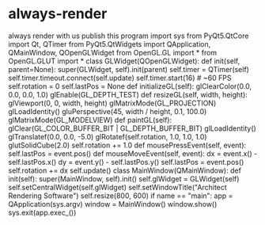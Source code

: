 # always-render
always render with us
publish this program
import sys
from PyQt5.QtCore import Qt, QTimer
from PyQt5.QtWidgets import QApplication, QMainWindow, QOpenGLWidget
from OpenGL.GL import *
from OpenGL.GLUT import *
class GLWidget(QOpenGLWidget):
    def init(self, parent=None):
        super(GLWidget, self).init(parent)
        self.timer = QTimer(self)
        self.timer.timeout.connect(self.update)
        self.timer.start(16)  # ~60 FPS
        self.rotation = 0
        self.lastPos = None
    def initializeGL(self):
        glClearColor(0.0, 0.0, 0.0, 1.0)
        glEnable(GL_DEPTH_TEST)
    def resizeGL(self, width, height):
        glViewport(0, 0, width, height)
        glMatrixMode(GL_PROJECTION)
        glLoadIdentity()
        gluPerspective(45, width / height, 0.1, 100.0)
        glMatrixMode(GL_MODELVIEW)
    def paintGL(self):
        glClear(GL_COLOR_BUFFER_BIT | GL_DEPTH_BUFFER_BIT)
        glLoadIdentity()
        glTranslatef(0.0, 0.0, -5.0)
        glRotatef(self.rotation, 1.0, 1.0, 1.0)
        glutSolidCube(2.0)
        self.rotation += 1.0
    def mousePressEvent(self, event):
        self.lastPos = event.pos()
    def mouseMoveEvent(self, event):
        dx = event.x() - self.lastPos.x()
        dy = event.y() - self.lastPos.y()
        self.lastPos = event.pos()
        self.rotation += dx
        self.update()
class MainWindow(QMainWindow):
    def init(self):
        super(MainWindow, self).init()
        self.glWidget = GLWidget(self)
        self.setCentralWidget(self.glWidget)
        self.setWindowTitle("Architect Rendering Software")
        self.resize(800, 600)
if name == "main":
    app = QApplication(sys.argv)
    window = MainWindow()
    window.show()
    sys.exit(app.exec_())
